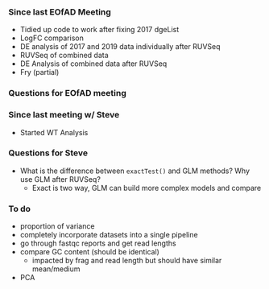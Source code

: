 ### Since last EOfAD Meeting
- Tidied up code to work after fixing 2017 dgeList
- LogFC comparison
- DE analysis of 2017 and 2019 data individually after RUVSeq
- RUVSeq of combined data
- DE Analysis of combined data after RUVSeq
- Fry (partial)

### Questions for EOfAD meeting


### Since last meeting w/ Steve
- Started WT Analysis

### Questions for Steve
- What is the difference between `exactTest()` and GLM methods? Why use GLM after RUVSeq?
  - Exact is two way, GLM can build more complex models and compare

### To do
- proportion of variance
- completely incorporate datasets into a single pipeline
- go through fastqc reports and get read lengths
- compare GC content (should be identical)
  - impacted by frag and read length but should have similar mean/medium
- PCA
